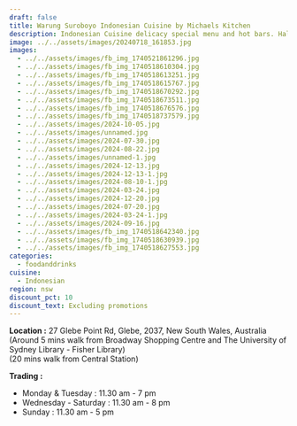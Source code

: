 ```yaml
---
draft: false
title: Warung Suroboyo Indonesian Cuisine by Michaels Kitchen
description: Indonesian Cuisine delicacy special menu and hot bars. Halal
image: ../../assets/images/20240718_161853.jpg
images:
  - ../../assets/images/fb_img_1740521861296.jpg
  - ../../assets/images/fb_img_1740518610304.jpg
  - ../../assets/images/fb_img_1740518613251.jpg
  - ../../assets/images/fb_img_1740518615767.jpg
  - ../../assets/images/fb_img_1740518670292.jpg
  - ../../assets/images/fb_img_1740518673511.jpg
  - ../../assets/images/fb_img_1740518676576.jpg
  - ../../assets/images/fb_img_1740518737579.jpg
  - ../../assets/images/2024-10-05.jpg
  - ../../assets/images/unnamed.jpg
  - ../../assets/images/2024-07-30.jpg
  - ../../assets/images/2024-08-22.jpg
  - ../../assets/images/unnamed-1.jpg
  - ../../assets/images/2024-12-13.jpg
  - ../../assets/images/2024-12-13-1.jpg
  - ../../assets/images/2024-08-10-1.jpg
  - ../../assets/images/2024-03-24.jpg
  - ../../assets/images/2024-12-20.jpg
  - ../../assets/images/2024-07-20.jpg
  - ../../assets/images/2024-03-24-1.jpg
  - ../../assets/images/2024-09-16.jpg
  - ../../assets/images/fb_img_1740518642340.jpg
  - ../../assets/images/fb_img_1740518630939.jpg
  - ../../assets/images/fb_img_1740518627553.jpg
categories:
  - foodanddrinks
cuisine:
  - Indonesian
region: nsw
discount_pct: 10
discount_text: Excluding promotions
---
```


**Location :** 27 Glebe Point Rd, Glebe, 2037, New South Wales, Australia\
(Around 5 mins walk from Broadway Shopping Centre and The University of Sydney Library - Fisher Library)\
(20 mins walk from Central Station)

**Trading :**

- Monday & Tuesday : 11.30 am - 7 pm
- Wednesday - Saturday : 11.30 am - 8 pm
- Sunday : 11.30 am - 5 pm

